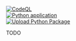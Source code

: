 [![CodeQL](https://github.com/howroyd/twitchirc/actions/workflows/codeql-analysis.yml/badge.svg)](https://github.com/howroyd/twitchirc/actions/workflows/codeql-analysis.yml)\
[![Python application](https://github.com/howroyd/twitchirc/actions/workflows/python-app.yml/badge.svg)](https://github.com/howroyd/twitchirc/actions/workflows/python-app.yml)\
[![Upload Python Package](https://github.com/howroyd/twitchirc/actions/workflows/python-publish.yml/badge.svg)](https://github.com/howroyd/twitchirc/actions/workflows/python-publish.yml)


TODO
